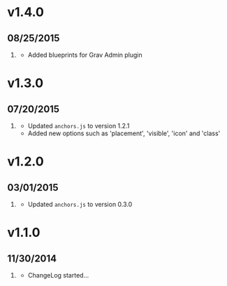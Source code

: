 # v1.4.0
## 08/25/2015

1. [](#improved)
    * Added blueprints for Grav Admin plugin

# v1.3.0
## 07/20/2015

1. [](#new)
    * Updated `anchors.js` to version 1.2.1
    * Added new options such as 'placement', 'visible', 'icon' and 'class'

# v1.2.0
## 03/01/2015

1. [](#new)
    * Updated `anchors.js` to version 0.3.0

# v1.1.0
## 11/30/2014

1. [](#new)
    * ChangeLog started...
